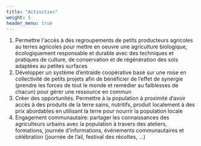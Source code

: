 ```yaml
---
title: "Activities"
weight: 5
header_menu: true
---
```


1. Permettre l'accès à des regroupements de petits producteurs agricoles au terres agricoles pour mettre en oeuvre une agriculture biologique, écologiquement responsable et durable avec des techniques et pratiques de culture, de conservation et de régénération des sols adaptées au petites surfaces
1. Développer un système d’entraide coopérative basé sur une mise en collectivité de petits projets afin de bénéficier de l’effet de synergie (prendre les forces de tout le monde et remédier au faiblesses de chacun) pour gérer une ressource en commun
1. Créer des opportunités. Permettre à la population à proximité d’avoir accès à des produits de la terre sains, nutritifs, produit localement à des prix abordables en utilisant la terre pour nourrir la population locale
1. Engagement communautaire: partager les connaissances des agriculteurs urbains avec la population à travers des ateliers, formations, journée d’informations, événements communautaires et célébration (journée de l’ail, festival des récoltes, ...)
